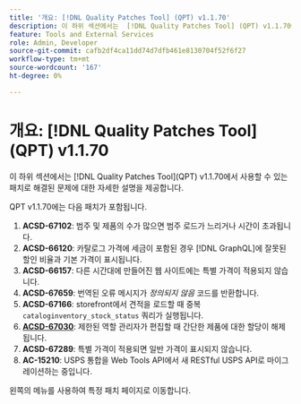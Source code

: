 ```yaml
---
title: '개요: [!DNL Quality Patches Tool] (QPT) v1.1.70'
description: 이 하위 섹션에서는  [!DNL Quality Patches Tool] (QPT) v1.1.70에서 사용할 수 있는 패치로 해결된 문제에 대한 자세한 설명을 제공합니다.
feature: Tools and External Services
role: Admin, Developer
source-git-commit: cafb2df4ca11dd74d7dfb461e8130704f52f6f27
workflow-type: tm+mt
source-wordcount: '167'
ht-degree: 0%

---
```


# 개요: [!DNL Quality Patches Tool]&#x200B;(QPT) v1.1.70

이 하위 섹션에서는 [!DNL Quality Patches Tool]&#x200B;(QPT) v1.1.70에서 사용할 수 있는 패치로 해결된 문제에 대한 자세한 설명을 제공합니다.

QPT v1.1.70에는 다음 패치가 포함됩니다.
1. **ACSD-67102**: 범주 및 제품의 수가 많으면 범주 로드가 느리거나 시간이 초과됩니다.
1. **ACSD-66120**: 카탈로그 가격에 세금이 포함된 경우 [!DNL GraphQL]에 잘못된 할인 비율과 기본 가격이 표시됩니다.
1. **ACSD-66157**: 다른 시간대에 만들어진 웹 사이트에는 특별 가격이 적용되지 않습니다.
1. **ACSD-67659**: 번역된 오류 메시지가 *정의되지 않음* 코드를 반환합니다.
1. **ACSD-67166**: storefront에서 견적을 로드할 때 중복 `cataloginventory_stock_status` 쿼리가 실행됩니다.
1. **[ACSD-67030](/help/tools/quality-patches-tool/patches-available-in-qpt/v1-1-70/acsd-67030.md)**: 제한된 역할 관리자가 편집할 때 간단한 제품에 대한 할당이 해제됩니다.
1. **ACSD-67289**: 특별 가격이 적용되면 일반 가격이 표시되지 않습니다.
1. **AC-15210**: USPS 통합을 Web Tools API에서 새 RESTful USPS API로 마이그레이션하는 중입니다.

왼쪽의 메뉴를 사용하여 특정 패치 페이지로 이동합니다.
